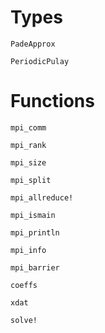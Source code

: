 # Types

```@docs
PadeApprox
```

```@docs
PeriodicPulay
```

# Functions

```@docs
mpi_comm
```

```@docs
mpi_rank
```

```@docs
mpi_size
```

```@docs
mpi_split
```

```@docs
mpi_allreduce!
```

```@docs
mpi_ismain
```

```@docs
mpi_println
```

```@docs
mpi_info
```

```@docs
mpi_barrier
```

```@docs
coeffs
```    

```@docs
xdat
``` 

```@docs
solve!
```